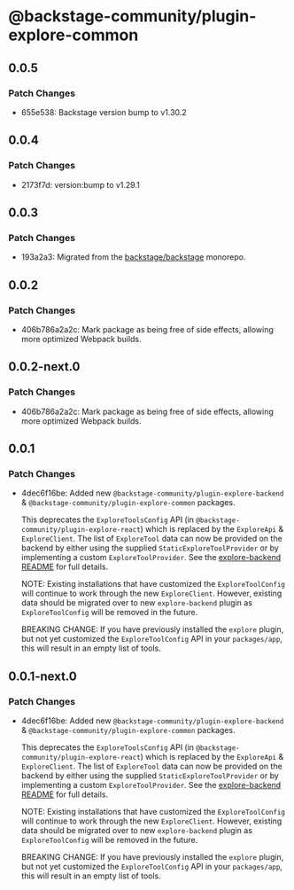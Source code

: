 # @backstage-community/plugin-explore-common

## 0.0.5

### Patch Changes

- 655e538: Backstage version bump to v1.30.2

## 0.0.4

### Patch Changes

- 2173f7d: version:bump to v1.29.1

## 0.0.3

### Patch Changes

- 193a2a3: Migrated from the [backstage/backstage](https://github.com/backstage/backstage) monorepo.

## 0.0.2

### Patch Changes

- 406b786a2a2c: Mark package as being free of side effects, allowing more optimized Webpack builds.

## 0.0.2-next.0

### Patch Changes

- 406b786a2a2c: Mark package as being free of side effects, allowing more optimized Webpack builds.

## 0.0.1

### Patch Changes

- 4dec6f16be: Added new `@backstage-community/plugin-explore-backend` & `@backstage-community/plugin-explore-common` packages.

  This deprecates the `ExploreToolsConfig` API (in `@backstage-community/plugin-explore-react`) which is replaced by the `ExploreApi` & `ExploreClient`. The list of `ExploreTool` data can now be provided on the backend by either using the supplied `StaticExploreToolProvider` or by implementing a custom `ExploreToolProvider`. See the [explore-backend README](https://github.com/backstage/backstage/blob/master/plugins/explore-backend/README.md) for full details.

  NOTE: Existing installations that have customized the `ExploreToolConfig` will continue to work through the new `ExploreClient`. However, existing data should be migrated over to new `explore-backend` plugin as `ExploreToolConfig` will be removed in the future.

  BREAKING CHANGE: If you have previously installed the `explore` plugin, but not yet customized the `ExploreToolConfig` API in your `packages/app`, this will result in an empty list of tools.

## 0.0.1-next.0

### Patch Changes

- 4dec6f16be: Added new `@backstage-community/plugin-explore-backend` & `@backstage-community/plugin-explore-common` packages.

  This deprecates the `ExploreToolsConfig` API (in `@backstage-community/plugin-explore-react`) which is replaced by the `ExploreApi` & `ExploreClient`. The list of `ExploreTool` data can now be provided on the backend by either using the supplied `StaticExploreToolProvider` or by implementing a custom `ExploreToolProvider`. See the [explore-backend README](https://github.com/backstage/backstage/blob/master/plugins/explore-backend/README.md) for full details.

  NOTE: Existing installations that have customized the `ExploreToolConfig` will continue to work through the new `ExploreClient`. However, existing data should be migrated over to new `explore-backend` plugin as `ExploreToolConfig` will be removed in the future.

  BREAKING CHANGE: If you have previously installed the `explore` plugin, but not yet customized the `ExploreToolConfig` API in your `packages/app`, this will result in an empty list of tools.
